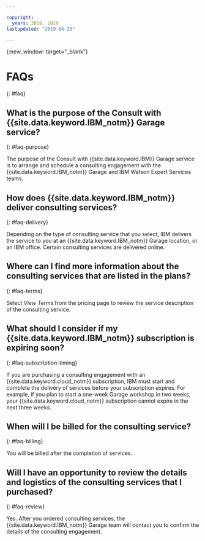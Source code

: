 ```yaml
---

copyright:
  years: 2018, 2019
lastupdated: "2019-04-15"

---
```


{:new_window: target="_blank"}


# FAQs
{: #faq}

## What is the purpose of the Consult with {{site.data.keyword.IBM_notm}} Garage service?
{: #faq-purpose}

The purpose of the Consult with {{site.data.keyword.IBM}} Garage service is to arrange and schedule a consulting engagement with the {{site.data.keyword.IBM_notm}} Garage and IBM Watson Expert Services teams.

## How does {{site.data.keyword.IBM_notm}} deliver consulting services?
{: #faq-delivery}

Depending on the type of consulting service that you select, IBM delivers the service to you at an {{site.data.keyword.IBM_notm}} Garage location, or an IBM office. Certain consulting services are delivered online.

## Where can I find more information about the consulting services that are listed in the plans?
{: #faq-terms}

Select *View Terms* from the pricing page to review the service description of the consulting service.

## What should I consider if my {{site.data.keyword.IBM_notm}} subscription is expiring soon?
{: #faq-subscription-timing}

If you are purchasing a consulting engagement with an {{site.data.keyword.cloud_notm}} subscription, IBM must start and complete the delivery of services before your subscription expires.  For example, if you plan to start a one-week Garage workshop in two weeks, your {{site.data.keyword.cloud_notm}} subscription cannot expire in the next three weeks.  

## When will I be billed for the consulting service?
{: #faq-billing}

You will be billed after the completion of services.

## Will I have an opportunity to review the details and logistics of the consulting services that I purchased?
{: #faq-review}

Yes. After you ordered consulting services, the {{site.data.keyword.IBM_notm}} Garage team will contact you to confirm the details of the consulting engagement.
